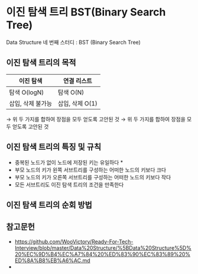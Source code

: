 # 이진 탐색 트리 BST(Binary Search Tree)
Data Structure 네 번째 스터디 : BST (Binary Search Tree)

## 이진 탐색 트리의 목적
| 이진 탐색 | 연결 리스트 |
|--|--|
| 탐색 O(logN) | 탐색 O(N) |
| 삽입, 삭제 불가능 | 삽입, 삭제 O(1) |

→ 위 두 가지를 합하여 장점을 모두 얻도록 고안된 것
→ 위 두 가지를 합하여 장점을 모두 얻도록 고안된 것

## 이진 탐색 트리의 특징 및 규칙
* 중복된 노드가 없이 노드에 저장된 키는 유일하다
	* 
* 부모 노드의 키가 왼쪽 서브트리를 구성하는 어떠한 노드의 키보다 크다
* 부모 노드의 키가 오른쪽 서브트리를 구성하는 어떠한 노드의 키보다 작다
* 모든 서브트리도 이진 탐색 트리의 조건을 만족한다


## 이진 탐색 트리의 순회 방법


## 참고문헌
* https://github.com/WooVictory/Ready-For-Tech-Interview/blob/master/Data%20Structure/%5BData%20Structure%5D%20%EC%9D%B4%EC%A7%84%20%ED%83%90%EC%83%89%20%ED%8A%B8%EB%A6%AC.md
* 
